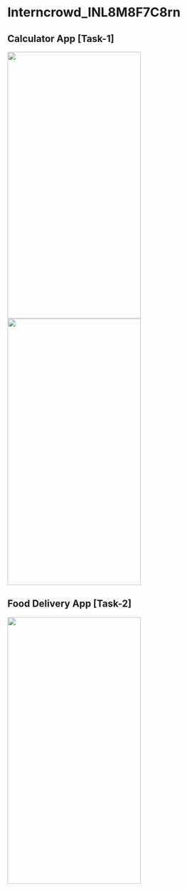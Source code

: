 # Interncrowd_INL8M8F7C8rn
## Calculator App [Task-1]

<img src="https://github.com/anshuman5a/Interncrowd_INL8M8F7C8rn/assets/99504046/416505ae-24cd-4d0e-86b1-1625424be8cb" width="300" height="600">
<br/>
<img src="https://github.com/anshuman5a/Interncrowd_INL8M8F7C8rn/assets/99504046/acb16551-0bff-4ffa-b421-87ffc311fca0" width="300" height="600">

## Food Delivery App [Task-2]
<img src="https://github.com/anshuman5a/Interncrowd_INL8M8F7C8rn/assets/99504046/ca69b513-ebae-4bf4-a3e8-7156754e3937" width="300" height="600">

